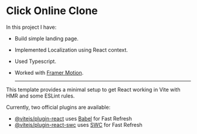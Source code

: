 # Click Online Clone
In this project I have:
- Build simple landing page.
- Implemented Localization using React context.
- Used Typescript.
- Worked with [Framer Motion](https://github.com/framer/motion#readme).

  ---
  
This template provides a minimal setup to get React working in Vite with HMR and some ESLint rules.

Currently, two official plugins are available:

- [@vitejs/plugin-react](https://github.com/vitejs/vite-plugin-react/blob/main/packages/plugin-react/README.md) uses [Babel](https://babeljs.io/) for Fast Refresh
- [@vitejs/plugin-react-swc](https://github.com/vitejs/vite-plugin-react-swc) uses [SWC](https://swc.rs/) for Fast Refresh
